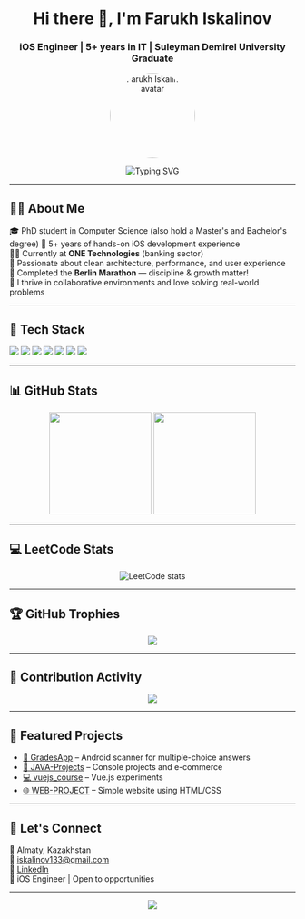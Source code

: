 <h1 align="center">Hi there 👋, I'm Farukh Iskalinov</h1>
<h3 align="center">iOS Engineer | 5+ years in IT | Suleyman Demirel University Graduate</h3>

<p align="center">
  <img src="https://avatars.githubusercontent.com/u/68967830?v=4" width="150" style="border-radius: 50%" alt="Farukh Iskalinov avatar"/>
</p>

<p align="center">
  <img src="https://readme-typing-svg.demolab.com?font=Fira+Code&size=22&pause=1000&color=4FFFA8&center=true&vCenter=true&width=500&lines=iOS+Developer+%7C+Swift+%7C+SwiftUI;5%2B+years+experience;Always+learning+%F0%9F%93%9A+and+building+%F0%9F%94%A7" alt="Typing SVG" />
</p>

---

## 🧑‍💻 About Me

🎓 PhD student in Computer Science (also hold a Master's and Bachelor's degree)
📱 5+ years of hands-on iOS development experience  
👨‍💼 Currently at **ONE Technologies** (banking sector)  
🧠 Passionate about clean architecture, performance, and user experience  
🏃 Completed the **Berlin Marathon** — discipline & growth matter!  
🤝 I thrive in collaborative environments and love solving real-world problems

---

## 🧰 Tech Stack

<p>
  <img src="https://img.shields.io/badge/Swift-F05138?style=for-the-badge&logo=swift&logoColor=white"/>
  <img src="https://img.shields.io/badge/SwiftUI-222222?style=for-the-badge&logo=apple&logoColor=white"/>
  <img src="https://img.shields.io/badge/Combine-007ACC?style=for-the-badge&logo=xcode&logoColor=white"/>
  <img src="https://img.shields.io/badge/Xcode-147EFB?style=for-the-badge&logo=xcode&logoColor=white"/>
  <img src="https://img.shields.io/badge/Git-F05032?style=for-the-badge&logo=git&logoColor=white"/>
  <img src="https://img.shields.io/badge/Postman-FF6C37?style=for-the-badge&logo=postman&logoColor=white"/>
  <img src="https://img.shields.io/badge/Swagger-85EA2D?style=for-the-badge&logo=swagger&logoColor=black"/>
</p>

---

## 📊 GitHub Stats

<p align="center">
  <img src="https://github-readme-stats.vercel.app/api?username=iskalinov13&show_icons=true&theme=tokyonight&hide=issues" height="180px"/>
  <img src="https://github-readme-stats.vercel.app/api/top-langs/?username=iskalinov13&layout=compact&theme=tokyonight" height="180px"/>
</p>

---

## 💻 LeetCode Stats

<p align="center">
  <img src="https://leetcode-badge-sage.vercel.app/badge/iskalinov13?theme=dark&bgColor=282828" alt="LeetCode stats"/>
</p>

---

## 🏆 GitHub Trophies

<p align="center">
  <img src="https://github-profile-trophy.vercel.app/?username=iskalinov13&theme=darkhub&margin-w=10&no-frame=true"/>
</p>

---

## 📆 Contribution Activity

<p align="center">
  <img src="https://github-readme-activity-graph.vercel.app/graph?username=iskalinov13&theme=tokyo-night&area=true"/>
</p>

---

## 📌 Featured Projects

- [📱 GradesApp](https://github.com/iskalinov13/GradesApp) – Android scanner for multiple-choice answers  
- [👔 JAVA-Projects](https://github.com/iskalinov13/JAVA-Projects) – Console projects and e-commerce  
- [💻 vuejs_course](https://github.com/iskalinov13/vuejs_course) – Vue.js experiments  
- [🌐 WEB-PROJECT](https://github.com/iskalinov13/WEB-PROJECT) – Simple website using HTML/CSS

---

## 🔗 Let's Connect

📍 Almaty, Kazakhstan  
📧 iskalinov133@gmail.com  
🔗 [LinkedIn](https://www.linkedin.com/in/fiskalinov/)  
📱 iOS Engineer | Open to opportunities

---

<p align="center">
  <img src="https://capsule-render.vercel.app/api?type=waving&color=gradient&height=120&section=footer"/>
</p>
